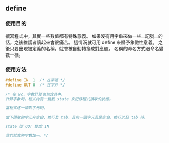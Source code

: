 ## define

### 使用目的
撰寫程式中，其實一些數值都有特殊意義。
如果沒有用字串來做一些__記號__的話，之後維護者讀起來會很痛苦。
這情況就可用 define 來賦予象徵性意義。
之後只要出現被定義的名稱，就會被自動轉換成對應值。
名稱的命名方式跟命名變數一樣。

### 使用方法
```c
#define IN  1  /* 在字裡 */
#define OUT 0  /* 在字外 */

/* 在 wc，字數計算也包含其中。
計算字數時，程式內有一變數 state 來記錄程式讀取的狀態。

當程式逐一讀取字元時，

當下讀取的字元非空白、換行及 tab，且前一個字元若是空白、換行以及 tab 時。

state 從 OUT 變成 IN

我們就會將字數加一。*/
```
